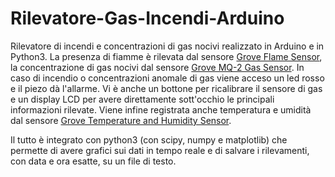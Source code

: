 # Rilevatore-Gas-Incendi-Arduino
Rilevatore di incendi e concentrazioni di gas nocivi realizzato in Arduino e in Python3.
La presenza di fiamme è rilevata dal sensore [Grove Flame Sensor](http://www.seeedstudio.com/wiki/Grove_-_Flame_Sensor), la concentrazione di gas nocivi dal sensore [Grove MQ-2 Gas Sensor](http://www.seeedstudio.com/wiki/Grove_-_Gas_Sensor(MQ2)).
In caso di incendio o concentrazioni anomale di gas viene acceso un led rosso e il piezo dà l'allarme. Vi è anche un bottone per ricalibrare il sensore di gas e un display LCD per avere direttamente sott'occhio le principali informazioni rilevate. Viene infine registrata anche temperatura e umidità dal sensore [Grove Temperature and Humidity Sensor](http://www.seeedstudio.com/wiki/Grove_-_Temperature_and_Humidity_Sensor).

Il tutto è integrato con python3 (con scipy, numpy e matplotlib) che permette di avere grafici sui dati in tempo reale e di salvare i rilevamenti, con data e ora esatte, su un file di testo.
